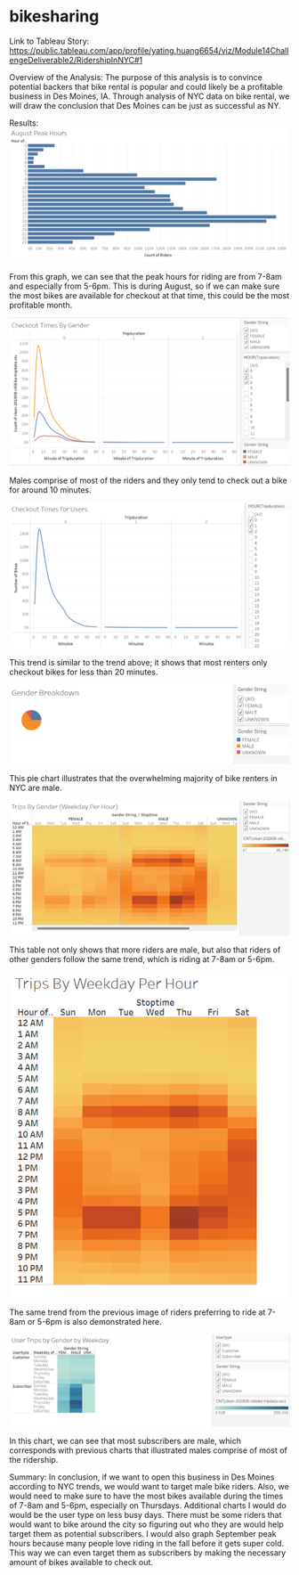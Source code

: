 # bikesharing

Link to Tableau Story: https://public.tableau.com/app/profile/yating.huang6654/viz/Module14ChallengeDeliverable2/RidershipInNYC#1

Overview of the Analysis:
The purpose of this analysis is to convince potential backers that bike rental is popular and could likely be a profitable business in Des Moines, IA. Through analysis of NYC data on bike rental, we will draw the conclusion that Des Moines can be just as successful as NY.

Results:
![alt text](https://github.com/yatinghuang26/bikesharing/blob/main/Resources/August%20Peak%20Hours.png)

From this graph, we can see that the peak hours for riding are from 7-8am and especially from 5-6pm. This is during August, so if we can make sure the most bikes are available for checkout at that time, this could be the most profitable month.

![alt text](https://github.com/yatinghuang26/bikesharing/blob/main/Resources/Checkout%20Times%20By%20Gender.png)

Males comprise of most of the riders and they only tend to check out a bike for around 10 minutes.

![alt text](https://github.com/yatinghuang26/bikesharing/blob/main/Resources/Checkout%20Times%20for%20Users.png)

This trend is similar to the trend above; it shows that most renters only checkout bikes for less than 20 minutes.

![alt text](https://github.com/yatinghuang26/bikesharing/blob/main/Resources/Gender%20Breakdown.png)

This pie chart illustrates that the overwhelming majority of bike renters in NYC are male.

![alt text](https://github.com/yatinghuang26/bikesharing/blob/main/Resources/Trips%20By%20Gender%20(Weekday%20Per%20Hour).png)

This table not only shows that more riders are male, but also that riders of other genders follow the same trend, which is riding at 7-8am or 5-6pm.

![alt text](https://github.com/yatinghuang26/bikesharing/blob/main/Resources/Trips%20By%20Weekday%20Per%20Hour.png)

The same trend from the previous image of riders preferring to ride at 7-8am or 5-6pm is also demonstrated here.

![alt text](https://github.com/yatinghuang26/bikesharing/blob/main/Resources/User%20Trips%20by%20Gender%20by%20Weekday.png)

In this chart, we can see that most subscribers are male, which corresponds with previous charts that illustrated males comprise of most of the ridership.

Summary:
In conclusion, if we want to open this business in Des Moines according to NYC trends, we would want to target male bike riders. Also, we would need to make sure to have the most bikes available during the times of 7-8am and 5-6pm, especially on Thursdays. Additional charts I would do would be the user type on less busy days. There must be some riders that would want to bike around the city so figuring out who they are would help target them as potential subscribers. I would also graph September peak hours because many people love riding in the fall before it gets super cold. This way we can even target them as subscribers by making the necessary amount of bikes available to check out.

